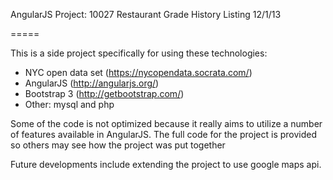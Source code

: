 AngularJS Project: 10027 Restaurant Grade History Listing
12/1/13

=====

This is a side project specifically for using these technologies:

- NYC open data set (https://nycopendata.socrata.com/)
- AngularJS (http://angularjs.org/)
- Bootstrap 3 (http://getbootstrap.com/)
- Other: mysql and php

Some of the code is not optimized because it really aims to utilize a number of features available in AngularJS.
The full code for the project is provided so others may see how the project was put together

Future developments include extending the project to use google maps api.
